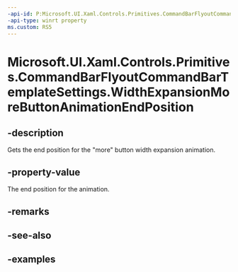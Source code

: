 ```yaml
---
-api-id: P:Microsoft.UI.Xaml.Controls.Primitives.CommandBarFlyoutCommandBarTemplateSettings.WidthExpansionMoreButtonAnimationEndPosition
-api-type: winrt property
ms.custom: RS5
---
```

<!-- Property syntax.
public double WidthExpansionMoreButtonAnimationEndPosition { get; }
-->

# Microsoft.UI.Xaml.Controls.Primitives.CommandBarFlyoutCommandBarTemplateSettings.WidthExpansionMoreButtonAnimationEndPosition


## -description

Gets the end position for the "more" button width expansion animation.


## -property-value

The end position for the animation.


## -remarks


## -see-also


## -examples



